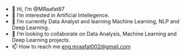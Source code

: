 - 👋 Hi, I’m @MRaafat87
- 👀 I’m interested in Artificial Intellegence.
- 🌱 I’m currently Data Analyst and learning Machine Learning, NLP and Deep Learning.
- 💞️ I’m looking to collaborate on Data Analysis, Machine Learning and Deep Learning projects.
- 📫 How to reach me eng.mraafat002@gmail.com

<!---
MRaafat87/MRaafat87 is a ✨ special ✨ repository because its `README.md` (this file) appears on your GitHub profile.
You can click the Preview link to take a look at your changes.
--->
